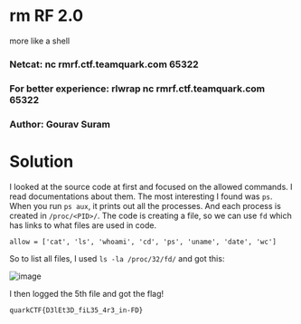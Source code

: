 rm RF 2.0
=

more like a shell

### Netcat: nc rmrf.ctf.teamquark.com 65322

### For better experience: rlwrap nc rmrf.ctf.teamquark.com 65322

### Author: Gourav Suram

Solution
=

I looked at the source code at first and focused on the allowed commands. I read documentations about them. The most interesting I found was `ps`. When you run `ps aux`, it prints out all the processes. And each process is created in `/proc/<PID>/`. The code is creating a file, so we can use `fd` which has links to what files are used in code.

`allow = ['cat', 'ls', 'whoami', 'cd', 'ps', 'uname', 'date', 'wc']`

So to list all files, I used `ls -la /proc/32/fd/` and got this:

![image](https://github.com/Apzyte-Gamer/hack-Envision-2024/assets/71684682/458bca2e-f7b2-438e-9dda-2fe16749f1a2)

I then logged the 5th file and got the flag!

`quarkCTF{D3lEt3D_fiL35_4r3_in-FD}`
